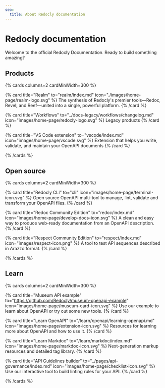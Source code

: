 ```yaml
---
seo:
  title: About Redocly documentation
---
```


# Redocly documentation

Welcome to the official Redocly Documentation.
Ready to build something amazing?

## Products

{% cards columns=2 cardMinWidth=300 %}

  {% card
    title="Realm"
    to="realm/index.md"
    icon="./images/home-page/realm-logo.svg"
  %}
    The synthesis of Redocly's premier tools—Redoc, Revel, and Reef—united into a single, powerful platform.
  {% /card %}

  {% card
    title="Workflows"
    to="../docs-legacy/workflows/changelog.md"
    icon="images/home-page/redocly-logo.svg"
  %}
    Legacy products
  {% /card %}

  {% card
    title="VS Code extension"
    to="vscode/index.md"
    icon="images/home-page/vscode.svg"
  %}
    Extension that helps you write, validate, and maintain your OpenAPI documents
  {% /card %}

{% /cards %}


## Open source

{% cards columns=2 cardMinWidth=300 %}

  {% card
    title="Redocly CLI"
    to="cli"
    icon="images/home-page/terminal-icon.svg"
  %}
    Open source OpenAPI multi-tool to manage, lint, validate and transform your OpenAPI files.
  {% /card %}

  {% card
    title="Redoc Community Edition"
    to="redoc/index.md"
    icon="images/home-page/develop-docs-icon.svg"
  %}
    A clean and easy way to produce web-ready documentation from an OpenAPI description.
  {% /card %}

  {% card
    title="Respect Community Edition"
    to="respect/index.md"
    icon="images/respect-icon.png"
  %}
    A tool to test API sequences described in Arazzo format.
  {% /card %}


{% /cards %}

## Learn

{% cards columns=2 cardMinWidth=300 %}

  {% card
    title="Museum API example"
    to="https://github.com/Redocly/museum-openapi-example"
    icon="images/home-page/museum-card-icon.svg"
  %}
    Use our example to learn about OpenAPI or try out some new tools.
  {% /card %}

  {% card
    title="Learn OpenAPI"
    to="/learn/openapi/learning-openapi.md"
    icon="images/home-page/extension-icon.svg"
  %}
    Resources for learning more about OpenAPI and how to use it.
  {% /card %}

  {% card
    title="Learn Markdoc"
    to="/learn/markdoc/index.md"
    icon="images/home-page/markdoc-icon.svg"
  %}
    Next-generation markup resources and detailed tag library.
  {% /card %}

  {% card
    title="API Guidelines builder"
    to="../pages/api-governance/index.md"
    icon="images/home-page/checklist-icon.svg"
  %}
    Use our interactive tool to build linting rules for your API.
  {% /card %}

{% /cards %}


